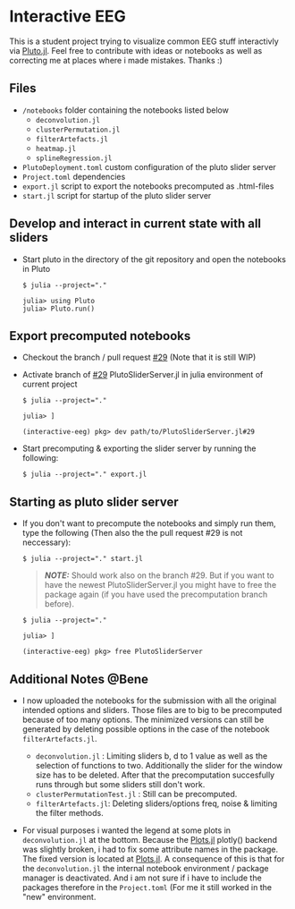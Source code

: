 # Interactive EEG
This is a student project trying to visualize common EEG stuff interactivly via [Pluto.jl](https://github.com/fonsp/Pluto.jl). Feel free to contribute with ideas or notebooks as well as correcting me at places where i made mistakes. Thanks :)

## **Files**
- ``/notebooks`` folder containing the notebooks listed below
    - ``deconvolution.jl``
    - ``clusterPermutation.jl``
    - ``filterArtefacts.jl``
    - ``heatmap.jl``
    - ``splineRegression.jl``
- ``PlutoDeployment.toml`` custom configuration of the pluto slider server
- ``Project.toml`` dependencies
- ``export.jl`` script to export the notebooks precomputed as .html-files
- ``start.jl`` script for startup of the pluto slider server


## **Develop and interact in current state with all sliders**
- Start pluto in the directory of the git repository and open the notebooks in Pluto
    ```console
    $ julia --project="."
    ```
    ```console
    julia> using Pluto
    julia> Pluto.run()
    ``` 



## **Export precomputed notebooks**
- Checkout the branch / pull request [#29](https://github.com/JuliaPluto/PlutoSliderServer.jl/pull/29) (Note that it is still WIP)

- Activate branch of [#29](https://github.com/JuliaPluto/PlutoSliderServer.jl/pull/29) PlutoSliderServer.jl in julia environment of current project 
    ```console
    $ julia --project="."
    ```
    ```console
    julia> ]
    ```
    ```console
    (interactive-eeg) pkg> dev path/to/PlutoSliderServer.jl#29
    ```

- Start precomputing & exporting the slider server by running the following:
    ```console
    $ julia --project="." export.jl
    ```

## **Starting as pluto slider server**
- If you don't want to precompute the notebooks and simply run them, type the following (Then also the the pull request #29 is not neccessary):
    ```console
    $ julia --project="." start.jl
    ```

    > **_NOTE:_**  Should work also on the branch #29. But if you want to have the newest PlutoSliderServer.jl you might have to free the package again (if you have used the precomputation branch before).
    ```console
    $ julia --project="."
    ```
    ```console
    julia> ]
    ```
    ```console
    (interactive-eeg) pkg> free PlutoSliderServer
    ```

## **Additional Notes @Bene**
- I now uploaded the notebooks for the submission with all the original intended options and sliders. Those files are to big to be precomputed because of too many options. The minimized versions can still be generated by deleting possible options in the case of the notebook ``filterArtefacts.jl``.
  - ``deconvolution.jl`` : Limiting sliders b, d to 1 value as well as the selection of functions to two. Additionally the slider for the window size has to be deleted. After that the precomputation succesfully runs through but some sliders still don't work.
  - ``clusterPermutationTest.jl`` : Still can be precomputed.
  - ``filterArtefacts.jl``: Deleting sliders/options freq, noise & limiting the filter methods. 

- For visual purposes i wanted the legend at some plots in ``deconvolution.jl`` at the bottom. Because the [Plots.jl](https://github.com/JuliaPlots/Plots.jl) plotly() backend was slightly broken, i had to fix some attribute names in the package. The fixed version is located at [Plots.jl](https://github.com/llips/Plots.jl). A consequence of this is that for the ``deconvolution.jl`` the internal notebook environment / package manager is deactivated. And i am not sure if i have to include the packages therefore in the ``Project.toml`` (For me it still worked in the "new" environment.
